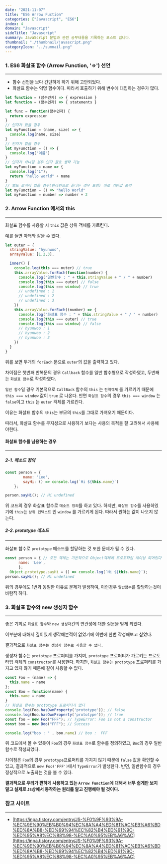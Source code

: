 ```yaml
---
date: "2021-11-07"
title: "ES6 Arrow Fuction"
categories: ["Javascript", "ES6"]
index: 4
domain: "Javascript"
sideTitle: "Javascript"
summary: JavaScript 문법과 관련 공부내용을 기록하는 포스트 입니다.
thumbnail: "./thumbnail/javascript.png"
categoryIcon: "../sumnail.png"
---
```


### 1. ES6 화살표 함수 (Arrow Function, '=>') 선언
***
* 함수 선언을 보다 간단하게 하기 위해 고안되었다.
* 화살표 함수는 익명 함수이다. 따라서 호출하기 위해 변수에 대입하는 경우가 많다.

```js
let function = (함수인자) => { expression }
let function = (함수인자) => { statements }

let func = function(함수인자) {
  return expression
}
// 인자가 있을 경우
let myFunction = (name, size) => {
  console.log(name, size)
}
// 인자가 없을 경우
let myFunction = () => {
  console.log("이름")
}
// 인자가 하나일 경우 인자 괄호 생략 가능
let myFunction = name => {
  console.log("1");
  return "hello world" + name
}
// 별도 로직이 없을 경우(한라인으로 끝나는 경우 포함) 바로 리턴값 출력
let myFunction = () => "hello World"
let myFunction = number => number + 2
```

### 2. Arrow Function 에서의 this
---

화살표 함수를 사용할 시 `this` 값은 상위 객체를 가르킨다.

예를 들면 아래와 같을 수 있다.

```js
let outer = {
  stringValue: "hyunwoo",
  arrayValue: [1,2,3],  

  inner() {
    console.log(this === outer) // true
    this.arrayValue.forEach(function(number) {
      console.log("일반함수 : " + this.stringValue + " / " + number)
      console.log(this === outer) // false
      console.log(this === window) // true
      // undefined : 1
      // undefined : 2
      // undefined : 3
    })
    this.arrayValue.forEach((number) => {
      console.log("화살표 함수 : " + this.stringValue + " / " + number)
      console.log(this === outer) // true
      console.log(this === window) // false
      // hyunwoo : 1
      // hyunwoo : 2
      // hyunwoo : 3
    })
  }
}
```

위를 보면 두개의 `forEach` 문으로 `outer`의 값을 출력하고 있다.

차이점은 첫번째 반복문의 경우 `Callback` 함수를 일반 함수형으로 작성하였고, 두번째는 `화살표 함수`로 작성하였다.

`일반 함수`일 경우 기본적으로 `CallBack` 함수의 `this` 는 `전역객체` 를 가르키기 때문에 `this === window` 값이 `true` 로 나온다.
반면 `화살표 함수`의 경우 `this === window` 는 `false`이고 `this` 는 `outer` 객체를 가르킨다.

이유는 화살표 함수의 `this`는 부모의 `this`를 그대로 가져오기 때문이다.

따라서, 화살표 함수를 무지성으로 사용하기 보다는 사용의 목적을 잘 고려해서 사용해야한다.

#### 화살표 함수를 남용하는 경우
---
##### 2-1. 메소드 정의
```js
const person = {
        name: 'Lee',
        sayHi: () => console.log(`Hi ${this.name}`)
    };

person.sayHi(); // Hi undefined

```

위 코드의 경우 화살표 함수로 `메소드 정의`를 하고 있다.
하지만, `화살표 함수`를 사용하였기에 `this`는 `상위 컨텍스트` 인 `window` 를 가르키게 된다.
따라서 원하는 값이 나오지 않는다.

##### 2-2. prototype 메소드
----

화살표 함수로 `prototype` 메소드를 할당하는 것 또한 문제가 될 수 있다.

```js
const person = { // 모든 객체는 기본적으로 Object객체에 프로토타입 체이닝 되어있다.
      name: 'Lee',
      };
  Object.prototype.sayHi = () => console.log(`Hi ${this.name}`);
person.sayHi(); // Hi undefined

```

위의 경우에도 1번과 동일한 이유로 문제가 발생하여, 이런경우 `일반함수`를 할당하는것이 바람직 하다.

### 3. 화살표 함수와 new 생성자 함수
---

좋은 기회로 `화살표 함수`와 `new 생성자`간의 연관성에 대한 질문을 받게 되었다.

이부분에 대해서 깊이있게 생각해본적이 없었기에 이번에 한번 작성해보고 싶었다.

결과적으로 `화살표 함수는 생성자 함수로 사용할 수 없다.`

생성자 함수는 `prototype` 프로퍼티를 가지며, `prototype` 프로퍼티가 가르키는 프로토타입 객체의 `constructor`를 사용한다.
하지만, `화살표 함수`는 `prototype` 프로퍼티를 가지고 있지 않기 때문에 같이 사용할 수 없다.

```js
const Foo = (name) => {
  this.name = name
};
const Boo = function(name) {
  this.name = name
}
// 화살표 함수는 prototype 프로퍼티가 없다
console.log(Foo.hasOwnProperty('prototype')); // false
console.log(Boo.hasOwnProperty('prototype')); // true
const foo = new Foo("FFF"); // TypeError: Foo is not a constructor
const boo = new Boo("FFF"); // Success

console.log("boo : " , boo.name) // boo :  FFF

```

위 코드에서 볼 수 있듯이 `Foo`의 경우 `화살표 함수`로 함수를 정의하였고, `Boo`의 경우 일반함수로 작성되었다.

차이점은 `Foo`의 경우 `prototype`프로퍼티를 가지지 않기 때문에 `false` 값을 확인할 수 있고, 결과적으로 `new Foo('FFF')`에서 `TypeError`가 발생한다.
반면, 일반함수의 경우 정상적으로 노출되는 것을 볼 수 있다.

**결과적으로 우리가 편하게 사용하고 있는 `Arrow Function`에 대해서 너무 쉽게만 보지 말고 실제로 `JS`상에서 동작하는 원리를 알고 진행해야 될 것이다.**

### 참고 사이트
---

- [https://inpa.tistory.com/entry/JS-%F0%9F%93%9A-%EC%9E%90%EB%B0%94%EC%8A%A4%ED%81%AC%EB%A6%BD%ED%8A%B8-%ED%99%94%EC%82%B4%ED%91%9C-%ED%95%A8%EC%88%98-%EC%A0%95%EB%A6%AC](https://inpa.tistory.com/entry/JS-%F0%9F%93%9A-%EC%9E%90%EB%B0%94%EC%8A%A4%ED%81%AC%EB%A6%BD%ED%8A%B8-%ED%99%94%EC%82%B4%ED%91%9C-%ED%95%A8%EC%88%98-%EC%A0%95%EB%A6%AC)



